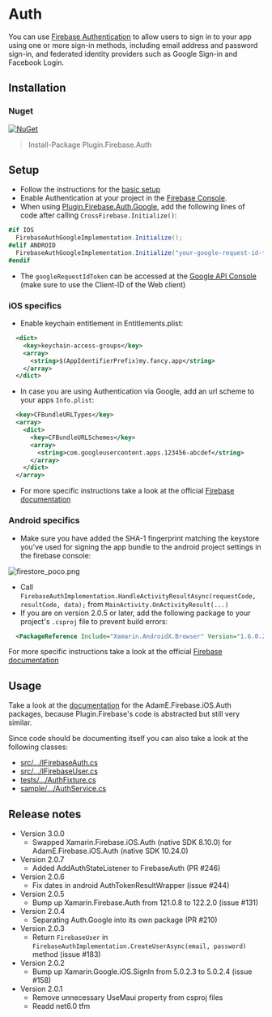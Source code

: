 # Auth

You can use [Firebase Authentication](https://firebase.google.com/docs/auth) to allow users to sign in to your app using one or more sign-in methods, including email address and password sign-in, and federated identity providers such as Google Sign-in and Facebook Login.

## Installation
### Nuget
[![NuGet](https://img.shields.io/nuget/v/plugin.firebase.auth.svg?maxAge=86400&style=flat)](https://www.nuget.org/packages/Plugin.Firebase.Auth/)

> Install-Package Plugin.Firebase.Auth

## Setup

- Follow the instructions for the [basic setup](https://github.com/TobiasBuchholz/Plugin.Firebase/blob/master/README.md#basic-setup)
- Enable Authentication at your project in the [Firebase Console](https://console.firebase.google.com/).
- When using [Plugin.Firebase.Auth.Google](https://www.nuget.org/packages/Plugin.Firebase.Auth.Google/), add the following lines of code after calling `CrossFirebase.Initialize()`:
```c#
#if IOS
  FirebaseAuthGoogleImplementation.Initialize();
#elif ANDROID
  FirebaseAuthGoogleImplementation.Initialize("your-google-request-id-token");
#endif
```
- The `googleRequestIdToken` can be accessed at the [Google API Console](https://console.developers.google.com/apis/credentials) (make sure to use the Client-ID of the Web client)

### iOS specifics
- Enable keychain entitlement in Entitlements.plist:

```xml
  <dict>
    <key>keychain-access-groups</key>
    <array>
      <string>$(AppIdentifierPrefix)my.fancy.app</string>
    </array>
  </dict>
```
- In case you are using Authentication via Google, add an url scheme to your apps `Info.plist`:
```xml
  <key>CFBundleURLTypes</key>
  <array>
    <dict>
      <key>CFBundleURLSchemes</key>
      <array>
        <string>com.googleusercontent.apps.123456-abcdef</string>
      </array>
    </dict>
  </array>
```
- For more specific instructions take a look at the official [Firebase documentation](https://firebase.google.com/docs/auth/ios/start?hl=en)

### Android specifics

- Make sure you have added the SHA-1 fingerprint matching the keystore you've used for signing the app bundle to the android project settings in the firebase console: 

![firestore_poco.png](../art/project_settings_sha1.png)
- Call `FirebaseAuthImplementation.HandleActivityResultAsync(requestCode, resultCode, data);` from `MainActivity.OnActivityResult(...)`
- If you are on version 2.0.5 or later, add the following package to your project's `.csproj` file to prevent build errors:
```xml
  <PackageReference Include="Xamarin.AndroidX.Browser" Version="1.6.0.2" />
```

For more specific instructions take a look at the official [Firebase documentation](https://firebase.google.com/docs/auth/android/start?hl=en)

## Usage

Take a look at the [documentation](https://github.com/AdamEssenmacher/GoogleApisForiOSComponents/blob/master/docs/Firebase/Auth/GettingStarted.md) for the AdamE.Firebase.iOS.Auth packages, because Plugin.Firebase's code is abstracted but still very similar.

Since code should be documenting itself you can also take a look at the following classes:
- [src/.../IFirebaseAuth.cs](https://github.com/TobiasBuchholz/Plugin.Firebase/blob/master/src/Shared/Auth/IFirebaseAuth.cs)
- [src/.../IFirebaseUser.cs](https://github.com/TobiasBuchholz/Plugin.Firebase/blob/master/src/Shared/Auth/IFirebaseUser.cs)
- [tests/.../AuthFixture.cs](https://github.com/TobiasBuchholz/Plugin.Firebase/blob/master/tests/Plugin.Firebase.IntegrationTests/Auth/AuthFixture.cs)
- [sample/.../AuthService.cs](https://github.com/TobiasBuchholz/Plugin.Firebase/blob/master/sample/Playground/Common/Services/Auth/AuthService.cs)

## Release notes
- Version 3.0.0
  - Swapped Xamarin.Firebase.iOS.Auth (native SDK 8.10.0) for AdamE.Firebase.iOS.Auth (native SDK 10.24.0)
- Version 2.0.7
  - Added AddAuthStateListener to FirebaseAuth (PR #246)
- Version 2.0.6
  - Fix dates in android AuthTokenResultWrapper (issue #244)
- Version 2.0.5
  - Bump up Xamarin.Firebase.Auth from 121.0.8 to 122.2.0 (issue #131)
- Version 2.0.4
  - Separating Auth.Google into its own package (PR #210)
- Version 2.0.3
  - Return `FirebaseUser` in `FirebaseAuthImplementation.CreateUserAsync(email, password)` method (issue #183)
- Version 2.0.2
  - Bump up Xamarin.Google.iOS.SignIn from 5.0.2.3 to 5.0.2.4 (issue #158)
- Version 2.0.1
  - Remove unnecessary UseMaui property from csproj files
  - Readd net6.0 tfm
